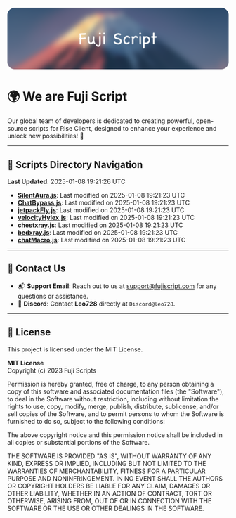 ![Banner](.github/b.webp)

# 🌍 **We are Fuji Script**

Our global team of developers is dedicated to creating powerful, open-source scripts for Rise Client, designed to enhance your experience and unlock new possibilities! 🌟

---
<!-- SCRIPTS_NAVIGATION_START -->
## 📂 **Scripts Directory Navigation**

**Last Updated**: 2025-01-08 19:21:26 UTC

- **[SilentAura.js](scripts/SilentAura.js)**: Last modified on 2025-01-08 19:21:23 UTC
- **[ChatBypass.js](scripts/ChatBypass.js)**: Last modified on 2025-01-08 19:21:23 UTC
- **[jetpackFly.js](scripts/jetpackFly.js)**: Last modified on 2025-01-08 19:21:23 UTC
- **[velocityHylex.js](scripts/velocityHylex.js)**: Last modified on 2025-01-08 19:21:23 UTC
- **[chestxray.js](scripts/chestxray.js)**: Last modified on 2025-01-08 19:21:23 UTC
- **[bedxray.js](scripts/bedxray.js)**: Last modified on 2025-01-08 19:21:23 UTC
- **[chatMacro.js](scripts/chatMacro.js)**: Last modified on 2025-01-08 19:21:23 UTC

<!-- SCRIPTS_NAVIGATION_END -->

---

## 💬 **Contact Us**  
- 📬 **Support Email**: Reach out to us at [support@fujiscript.com](mailto:support@fujiscript.com) for any questions or assistance.  
- 💬 **Discord**: Contact **Leo728** directly at `Discord@leo728`.

---

## 📜 **License**

This project is licensed under the MIT License.  

**MIT License**  
Copyright (c) 2023 Fuji Scripts  

Permission is hereby granted, free of charge, to any person obtaining a copy of this software and associated documentation files (the "Software"), to deal in the Software without restriction, including without limitation the rights to use, copy, modify, merge, publish, distribute, sublicense, and/or sell copies of the Software, and to permit persons to whom the Software is furnished to do so, subject to the following conditions:  

The above copyright notice and this permission notice shall be included in all copies or substantial portions of the Software.  

THE SOFTWARE IS PROVIDED "AS IS", WITHOUT WARRANTY OF ANY KIND, EXPRESS OR IMPLIED, INCLUDING BUT NOT LIMITED TO THE WARRANTIES OF MERCHANTABILITY, FITNESS FOR A PARTICULAR PURPOSE AND NONINFRINGEMENT. IN NO EVENT SHALL THE AUTHORS OR COPYRIGHT HOLDERS BE LIABLE FOR ANY CLAIM, DAMAGES OR OTHER LIABILITY, WHETHER IN AN ACTION OF CONTRACT, TORT OR OTHERWISE, ARISING FROM, OUT OF OR IN CONNECTION WITH THE SOFTWARE OR THE USE OR OTHER DEALINGS IN THE SOFTWARE.  
